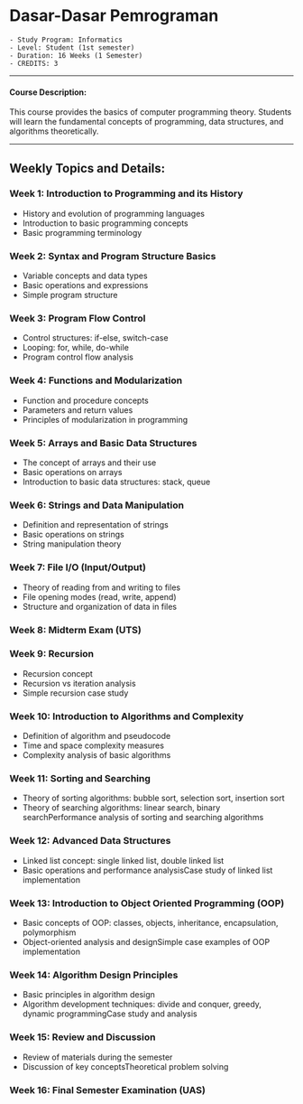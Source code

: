 # Dasar-Dasar Pemrograman
```
- Study Program: Informatics
- Level: Student (1st semester)
- Duration: 16 Weeks (1 Semester)
- CREDITS: 3 
```
----
#### Course Description:
This course provides the basics of computer programming theory. Students will learn the fundamental concepts of programming, data structures, and algorithms theoretically.


---

## Weekly Topics and Details:
### Week 1: Introduction to Programming and its History

* History and evolution of programming languages
* Introduction to basic programming concepts
* Basic programming terminology

### Week 2: Syntax and Program Structure Basics

* Variable concepts and data types
* Basic operations and expressions
* Simple program structure

### Week 3: Program Flow Control

* Control structures: if-else, switch-case
* Looping: for, while, do-while
* Program control flow analysis


### Week 4: Functions and Modularization

* Function and procedure concepts
* Parameters and return values
* Principles of modularization in programming

### Week 5: Arrays and Basic Data Structures

* The concept of arrays and their use
* Basic operations on arrays
* Introduction to basic data structures: stack, queue

### Week 6: Strings and Data Manipulation

* Definition and representation of strings
* Basic operations on strings
* String manipulation theory


### Week 7: File I/O (Input/Output)

* Theory of reading from and writing to files
* File opening modes (read, write, append)
* Structure and organization of data in files


### Week 8: Midterm Exam (UTS)

### Week 9: Recursion

* Recursion concept
* Recursion vs iteration analysis
* Simple recursion case study

### Week 10: Introduction to Algorithms and Complexity

* Definition of algorithm and pseudocode
* Time and space complexity measures
* Complexity analysis of basic algorithms


### Week 11: Sorting and Searching

* Theory of sorting algorithms: bubble sort, selection sort, insertion sort
* Theory of searching algorithms: linear search, binary searchPerformance analysis of sorting and searching algorithms

### Week 12: Advanced Data Structures

* Linked list concept: single linked list, double linked list
* Basic operations and performance analysisCase study of linked list implementation

### Week 13: Introduction to Object Oriented Programming (OOP)

* Basic concepts of OOP: classes, objects, inheritance, encapsulation, polymorphism
* Object-oriented analysis and designSimple case examples of OOP implementation

### Week 14: Algorithm Design Principles

* Basic principles in algorithm design
* Algorithm development techniques: divide and conquer, greedy, dynamic programmingCase study and analysis

### Week 15: Review and Discussion

* Review of materials during the semester
* Discussion of key conceptsTheoretical problem solving

### Week 16: Final Semester Examination (UAS)